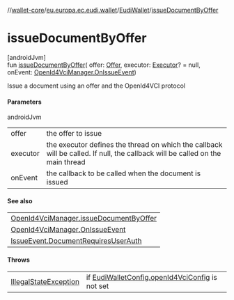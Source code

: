 //[wallet-core](../../../index.md)/[eu.europa.ec.eudi.wallet](../index.md)/[EudiWallet](index.md)/[issueDocumentByOffer](issue-document-by-offer.md)

# issueDocumentByOffer

[androidJvm]\
fun [issueDocumentByOffer](issue-document-by-offer.md)(
offer: [Offer](../../eu.europa.ec.eudi.wallet.issue.openid4vci/-offer/index.md),
executor: [Executor](https://developer.android.com/reference/kotlin/java/util/concurrent/Executor.html)? = null,
onEvent: [OpenId4VciManager.OnIssueEvent](../../eu.europa.ec.eudi.wallet.issue.openid4vci/-open-id4-vci-manager/-on-issue-event/index.md))

Issue a document using an offer and the OpenId4VCI protocol

#### Parameters

androidJvm

|          |                                                                                                                               |
|----------|-------------------------------------------------------------------------------------------------------------------------------|
| offer    | the offer to issue                                                                                                            |
| executor | the executor defines the thread on which the callback will be called. If null, the callback will be called on the main thread |
| onEvent  | the callback to be called when the document is issued                                                                         |

#### See also

|                                                                                                                                            |
|--------------------------------------------------------------------------------------------------------------------------------------------|
| [OpenId4VciManager.issueDocumentByOffer](../../eu.europa.ec.eudi.wallet.issue.openid4vci/-open-id4-vci-manager/issue-document-by-offer.md) |
| [OpenId4VciManager.OnIssueEvent](../../eu.europa.ec.eudi.wallet.issue.openid4vci/-open-id4-vci-manager/-on-issue-event/index.md)           | on how to handle the result |
| [IssueEvent.DocumentRequiresUserAuth](../../eu.europa.ec.eudi.wallet.issue.openid4vci/-issue-event/-document-requires-user-auth/index.md)  | on how to handle user authentication |

#### Throws

| | |
|---|---|
| [IllegalStateException](https://kotlinlang.org/api/latest/jvm/stdlib/kotlin/-illegal-state-exception/index.html) | if [EudiWalletConfig.openId4VciConfig](../-eudi-wallet-config/open-id4-vci-config.md) is not set |
